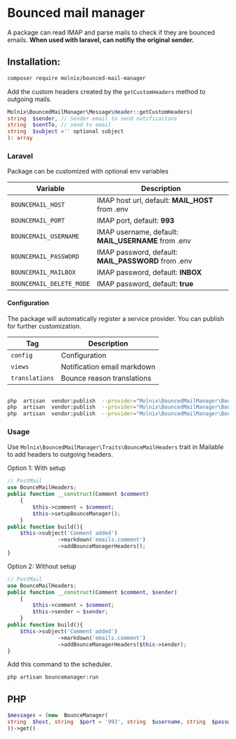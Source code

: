 
  
# Bounced mail manager

A package can read IMAP and parse mails to check if they are bounced emails. **When used with laravel, can notifiy the original sender.**

## Installation:

```bash
composer require molnix/bounced-mail-manager
```

Add the custom headers created by the `getCustomHeaders` method to outgoing mails.
```php
Molnix\BouncedMailManager\Message\Header::getCustomHeaders(
string  $sender, // Sender email to send notificaitons
string  $sentTo, // send to email
string  $subject ='' optional subject
): array
```

### Laravel

Package can be customized with optional env variables

| Variable | Description |
| ------------- | ------- |
| `BOUNCEMAIL_HOST` | IMAP host url, default: **MAIL_HOST** from .env |
| `BOUNCEMAIL_PORT` | IMAP port, default: **993**|
| `BOUNCEMAIL_USERNAME` | IMAP username, default: **MAIL_USERNAME** from .env|
| `BOUNCEMAIL_PASSWORD` | IMAP password, default: **MAIL_PASSWORD** from .env|
| `BOUNCEMAIL_MAILBOX` | IMAP password, default: **INBOX**|
| `BOUNCEMAIL_DELETE_MODE` | IMAP password, default: **true**|

#### Configuration

  The package will automatically register a service provider. You can publish for further customization.

| Tag | Description |
| ------------- | ------- |
| `config` | Configuration |
| `views` | Notification email markdown |
| `translations` | Bounce reason translations |

```bash

php  artisan  vendor:publish  --provider="Molnix\BouncedMailManager\BounceManagerServiceProvider"  --tag="config"
php  artisan  vendor:publish  --provider="Molnix\BouncedMailManager\BounceManagerServiceProvider"  --tag="views"
php  artisan  vendor:publish  --provider="Molnix\BouncedMailManager\BounceManagerServiceProvider"  --tag="translations"
```

### Usage

Use `Molnix\BouncedMailManager\Traits\BounceMailHeaders` trait in Mailable to add headers to outgoing headers.

Option 1: With setup
```php 
// PostMail
use BounceMailHeaders;
public function __construct(Comment $comment)
    {
        $this->comment = $comment;
        $this->setupBounceManager();
    }
public function build(){
    $this->subject('Comment added')
                ->markdown('emails.comment')
                ->addBounceManagerHeaders();
}
```

Option 2: Without setup
```php 
// PostMail
use BounceMailHeaders;
public function __construct(Comment $comment, $sender)
    {
        $this->comment = $comment;
        $this->sender = $sender;
    }
public function build(){
    $this->subject('Comment added')
                ->markdown('emails.comment')
                ->addBounceManagerHeaders($this->sender);
}
```

Add this command to the scheduler.
```bash
php artisan bouncemanager:run
```

## PHP 

```php
$messages = (new  BounceManager(
string  $host, string  $port = '993', string  $username, string  $password, string  $mailbox = 'INBOX'
))->get()

```